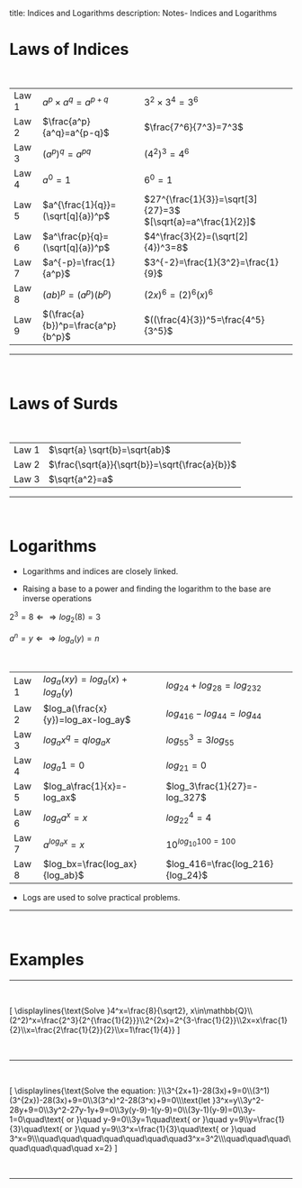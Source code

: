 title: Indices and Logarithms
description: Notes- Indices and Logarithms

# Laws of Indices

&nbsp;

| | | |
|---|---|---|
| Law 1 |  $a^p\times a^q=a^{p+q}$ | $3^2\times3^4=3^6$ |
| Law 2 |  $\frac{a^p}{a^q}=a^{p-q}$ |$\frac{7^6}{7^3}=7^3$|
| Law 3 |  $(a^p)^q=a^{pq}$ | $(4^2)^3=4^6$|
| Law 4 |  $a^0=1$ | $6^0=1$|
| Law 5 |  $a^{\frac{1}{q}}=(\sqrt[q]{a})^p$|  $27^{\frac{1}{3}}=\sqrt[3]{27}=3$ &nbsp;&nbsp;&nbsp;&nbsp;&nbsp;&nbsp;&nbsp;&nbsp;&nbsp;&nbsp;  $[\sqrt{a}=a^\frac{1}{2}]$|
| Law 6 |  $a^\frac{p}{q}=(\sqrt[q]{a})^p$|  $4^\frac{3}{2}=(\sqrt[2]{4})^3=8$|
| Law 7 |  $a^{-p}=\frac{1}{a^p}$|  $3^{-2}=\frac{1}{3^2}=\frac{1}{9}$|
| Law 8 |  $(ab)^p=(a^p)(b^p)$ | $(2x)^6=(2)^6(x)^6$|
| Law 9 |  $(\frac{a}{b})^p=\frac{a^p}{b^p}$|  $((\frac{4}{3})^5=\frac{4^5}{3^5}$|

---

&nbsp;

# Laws of Surds

&nbsp;

|||
|---|---|
|Law 1 | $\sqrt{a} \sqrt{b}=\sqrt{ab}$|
|Law 2 | $\frac{\sqrt{a}}{\sqrt{b}}=\sqrt{\frac{a}{b}}$|
|Law 3 | $\sqrt{a^2}=a$|

---

&nbsp;

# Logarithms

- Logarithms and indices are closely linked.

- Raising a base to a power and finding the logarithm to the base are inverse operations

$2^3=8 \Leftarrow\Rightarrow log_2(8)=3$

$a^n=y \Leftarrow\Rightarrow log_a(y)=n$

&nbsp;

||||
|---|---|---|
|Law 1  |$log_a(xy)=log_a(x)+log_a(y)$|  $log_24+log_28=log_232$|
|Law 2  |$log_a(\frac{x}{y})=log_ax-log_ay$|  $log_416-log_44=log_44$|
|Law 3  |$log_ax^q=qlog_ax$|  $log_55^3=3log_55$|
|Law 4  |$log_a1=0$ | $log_21=0$|
|Law 5  |$log_a\frac{1}{x}=-log_ax$|  $log_3\frac{1}{27}=-log_327$|
|Law 6  |$log_aa^x=x$|  $log_22^4=4$|
|Law 7  |$a^{log_ax}=x$|  $10^{log_{10}100=100}$|
|Law 8  |$log_bx=\frac{log_ax}{log_ab}$|  $log_416=\frac{log_216}{log_24}$|

- Logs are used to solve practical problems.

---

&nbsp;

# Examples

---
&nbsp;

\[
\displaylines{\text{Solve }4^x=\frac{8}{\sqrt2}, x\in\mathbb{Q}\\\\(2^2)^x=\frac{2^3}{2^{\frac{1}{2}}}\\\\2^{2x}=2^{3-\frac{1}{2}}\\\\2x=x\frac{1}{2}\\\\x=\frac{2\frac{1}{2}}{2}\\\\x=1\frac{1}{4}}
\]

&nbsp;

---

&nbsp;

\[
\displaylines{\text{Solve the equation: }\\\\3^{2x+1}-28(3x)+9=0\\\\(3^1)(3^{2x})-28(3x)+9=0\\\\3(3^x)^2-28(3^x)+9=0\\\\\text{let }3^x=y\\\\3y^2-28y+9=0\\\\3y^2-27y-1y+9=0\\\\3y(y-9)-1(y-9)=0\\\\(3y-1)(y-9)=0\\\\3y-1=0\quad\text{ or }\quad y-9=0\\\\3y=1\quad\text{ or }\quad y=9\\\\y=\frac{1}{3}\quad\text{ or }\quad y=9\\\\3^x=\frac{1}{3}\quad\text{ or }\quad 3^x=9\\\\\quad\quad\quad\quad\quad\quad\quad3^x=3^2\\\\\quad\quad\quad\quad\quad\quad\quad x=2}
\]

&nbsp;

---

&nbsp;
